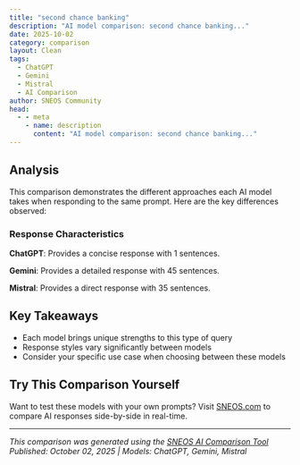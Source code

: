 ```yaml
---
title: "second chance banking"
description: "AI model comparison: second chance banking..."
date: 2025-10-02
category: comparison
layout: Clean
tags:
  - ChatGPT
  - Gemini
  - Mistral
  - AI Comparison
author: SNEOS Community
head:
  - - meta
    - name: description
      content: "AI model comparison: second chance banking..."
---
```


<ChatComparison
  title="second chance banking"
  prompt="second chance banking"
  :responses='{
    "ChatGPT": "Second chance banking refers to financial products and services designed for individuals who have had difficulty opening traditional bank accounts due to poor credit history, past banking issues, or previous account mismanagement. This type of banking is aimed at providing people with opportunities to re-establish their financial standing and gain access to essential banking services.\n\nHere are some features and aspects of second chance banking:\n\n1. **Account Types**: Second chance banking often includes checking and savings accounts with fewer restrictions. These accounts may come with minimal fees and fewer requirements compared to standard accounts.\n\n2. **Eligibility**: Banks offering second chance accounts typically do not check credit scores or use ChexSystems (a company that reports on banking history) to assess eligibility, making it easier for individuals with previous banking issues to open accounts.\n\n3. **Building Credit**: Some second chance banking products may offer features to help individuals rebuild their credit, such as secured credit cards or reporting to credit bureaus.\n\n4. **Financial Education**: Many institutions providing second chance banking also offer financial education resources to help customers manage their finances effectively.\n\n5. **Potential Fees**: While second chance accounts can be more accessible, they may still come with fees, so it’s important for customers to understand the terms and conditions associated with these accounts.\n\n6. **Availability**: Not all banks offer second chance banking, so individuals seeking these options will need to research local banks and credit unions or online banks that provide such services.\n\nOverall, second chance banking can be a valuable resource for individuals looking to regain financial independence after previous difficulties with banking.",
    "Gemini": "Okay, let\u0027s break down \u0022second chance banking.\u0022  It refers to banking services offered to individuals who have had trouble managing a traditional bank account in the past. This often includes people with a history of:\n\n*   **Overdrafts:** Frequently spending more money than was in their account.\n*   **Negative Balances:**  Having their account go into the negative for extended periods.\n*   **Unpaid Fees:**  Accumulating charges they couldn\u0027t or didn\u0027t pay.\n*   **Closed Accounts:**  Having their accounts involuntarily closed by the bank due to these issues.\n\n**Why Second Chance Banking Matters**\n\nHaving a bank account is crucial for financial stability and participation in modern society.  Without one, it\u0027s difficult to:\n\n*   **Receive Direct Deposit:**  Many employers and government agencies prefer or require direct deposit for payroll and benefits.\n*   **Pay Bills Easily:**  Paying bills online or setting up automatic payments is much easier with a bank account.\n*   **Build Credit:**  While a second chance account itself doesn\u0027t directly build credit, it\u0027s a stepping stone to accessing credit products like secured credit cards.\n*   **Avoid High Fees:**  Cashing checks and using prepaid cards often come with significant fees, which can quickly eat into your income.\n*   **Manage Finances:**  Tracking income and expenses is much simpler with a bank account.\n\n**Key Features of Second Chance Banking Accounts**\n\nThese accounts typically differ from traditional checking accounts in several ways:\n\n*   **Lower Account Limits:** They might have lower limits on how much money you can deposit or withdraw.\n*   **Higher Fees:**  Expect to pay higher monthly maintenance fees or per-transaction fees than you would with a standard account. This is to offset the perceived risk the bank is taking by serving customers with a history of banking issues.\n*   **Limited Services:** Some may not offer check-writing privileges initially.\n*   **Debit Card Restrictions:**  There could be restrictions on debit card purchases or ATM withdrawals.\n*   **Educational Resources:** Some institutions offer financial literacy programs to help customers improve their money management skills.\n*   **Graduation Path:**  The goal is often to \u0022graduate\u0022 to a traditional checking account after demonstrating responsible account management for a certain period (e.g., 6 months to a year).\n\n**Where to Find Second Chance Banking Options**\n\n*   **Local Banks and Credit Unions:**  These are often the best place to start.  Smaller institutions may be more willing to work with individuals who have had banking difficulties. Talk to a bank representative and explain your situation.\n*   **Online Banks:** Some online banks specialize in second chance banking or offer products designed for people with less-than-perfect banking history.\n*   **Check Cashing Stores:** Some check cashing stores offer prepaid debit cards that can function somewhat like a bank account. However, be very careful about the fees associated with these cards.\n*   **Look for Terms Like:**  \u0022Fresh Start Checking,\u0022 \u0022Opportunity Checking,\u0022 or \u0022Access Checking.\u0022\n\n**Things to Consider Before Opening a Second Chance Account**\n\n*   **Read the Fine Print:**  Understand all the fees associated with the account.  Pay close attention to monthly fees, overdraft fees, and transaction fees.\n*   **Avoid Overdrafts:**  Make it a priority to avoid overdrawing your account.  Sign up for low-balance alerts and track your spending carefully.\n*   **Budgeting:**  Develop a budget to help you manage your money and avoid overspending.\n*   **Improve Banking Habits:**  Use the account as an opportunity to develop good banking habits.  Make regular deposits, pay bills on time, and track your spending.\n*   **Ask About Graduation:** Find out what you need to do to \u0022graduate\u0022 to a traditional checking account with lower fees and more features.\n\n**Alternatives to Second Chance Banking (If Possible)**\n\nWhile second chance banking can be helpful, it\u0027s worth exploring these alternatives if you qualify:\n\n*   **Credit Union Accounts:** Credit unions often have more lenient membership requirements and may be more willing to approve you for a regular checking account.\n*   **Online Checking Accounts:** Some online banks have low or no fees and may be easier to qualify for than traditional banks.\n*   **Secured Checking Accounts:** These accounts are similar to secured credit cards. You deposit a sum of money with the bank, and that money is used to secure your checking account.\n\n**Important Warning about Scams**\n\nBe very wary of any service that promises a guaranteed bank account for a fee upfront.  Legitimate banks don\u0027t typically charge upfront fees to open an account. Do your research and make sure you\u0027re dealing with a reputable institution.\n\nIn summary, second chance banking provides a pathway back to financial stability for those who have faced banking challenges.  Choosing the right account, understanding the fees, and developing good banking habits are key to making the most of this opportunity.\n",
    "Mistral": "Second chance banking refers to financial services designed for individuals who have had difficulties with banking in the past, such as having a negative ChexSystems report, a history of overdrafts, or other financial issues that might prevent them from opening a traditional bank account. These services are aimed at helping people rebuild their financial standing and regain access to essential banking services.\n\n### Key Features of Second Chance Banking:\n\n1. **Basic Banking Services**:\n   - **Checking Accounts**: These accounts often come with fewer features and higher fees compared to standard checking accounts, but they provide a way for individuals to manage their money.\n   - **Savings Accounts**: Some second chance banks offer savings accounts to help customers build financial stability.\n\n2. **Limited Features**:\n   - **No Overdraft Protection**: To minimize risk, these accounts typically do not offer overdraft protection.\n   - **Lower Limits**: There may be lower limits on daily transactions and withdrawals.\n\n3. **Educational Resources**:\n   - **Financial Literacy**: Many second chance banks provide educational resources to help customers improve their financial management skills.\n   - **Credit Counseling**: Some banks offer credit counseling services to help customers rebuild their credit.\n\n4. **Monitoring and Reporting**:\n   - **Regular Monitoring**: Accounts may be monitored more closely to ensure compliance with terms and conditions.\n   - **Reporting to ChexSystems**: Positive banking behavior may be reported to ChexSystems, helping to improve the customer\u0027s banking history.\n\n5. **Transition to Standard Accounts**:\n   - **Probationary Period**: After a period of responsible banking, customers may be eligible to transition to a standard checking or savings account with more features and lower fees.\n\n### How to Find Second Chance Banking:\n\n1. **Local Banks and Credit Unions**:\n   - Many local banks and credit unions offer second chance banking programs. It\u0027s worth checking with smaller, community-based financial institutions.\n\n2. **Online Banks**:\n   - Some online banks specialize in second chance banking and may offer more flexible terms and lower fees.\n\n3. **Non-Profit Organizations**:\n   - Non-profit organizations that focus on financial education and assistance may have partnerships with banks that offer second chance accounts.\n\n### Tips for Success:\n\n1. **Maintain a Positive Balance**:\n   - Avoid overdrafts and ensure that your account remains in good standing.\n\n2. **Use Direct Deposit**:\n   - Setting up direct deposit can help ensure that your account is funded regularly.\n\n3. **Set Up Automatic Payments**:\n   - Automating bill payments can help you avoid missed payments and potential fees.\n\n4. **Monitor Your Account**:\n   - Regularly check your account balance and transactions to stay on top of your financial situation.\n\n5. **Seek Financial Advice**:\n   - Utilize any financial education resources provided by the bank to improve your financial management skills.\n\nSecond chance banking can be a valuable tool for individuals looking to rebuild their financial health and regain access to essential banking services. By demonstrating responsible banking behavior, customers can often transition to standard banking products and improve their overall financial well-being."
  }'
  published-date="12:30"
/>

## Analysis

This comparison demonstrates the different approaches each AI model takes when responding to the same prompt. Here are the key differences observed:

### Response Characteristics

**ChatGPT**: Provides a concise response with 1 sentences. 

**Gemini**: Provides a detailed response with 45 sentences. 

**Mistral**: Provides a direct response with 35 sentences. 

## Key Takeaways

- Each model brings unique strengths to this type of query
- Response styles vary significantly between models
- Consider your specific use case when choosing between these models

## Try This Comparison Yourself

Want to test these models with your own prompts? Visit [SNEOS.com](https://sneos.com) to compare AI responses side-by-side in real-time.

---

*This comparison was generated using the [SNEOS AI Comparison Tool](https://sneos.com)*
*Published: October 02, 2025 | Models: ChatGPT, Gemini, Mistral*
